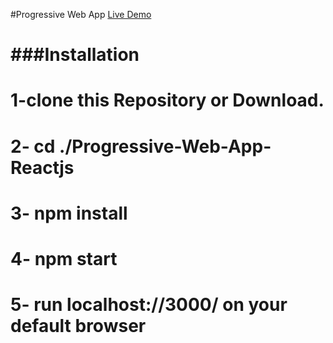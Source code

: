 #Progressive Web App
[Live Demo](https://sam-pwa.surge.sh/)

###Installation
===================
1-clone this Repository or Download.
=============
2- cd ./Progressive-Web-App-Reactjs
=============
3- npm install
=============
4- npm start
=============
5- run localhost://3000/ on your default browser
=============
